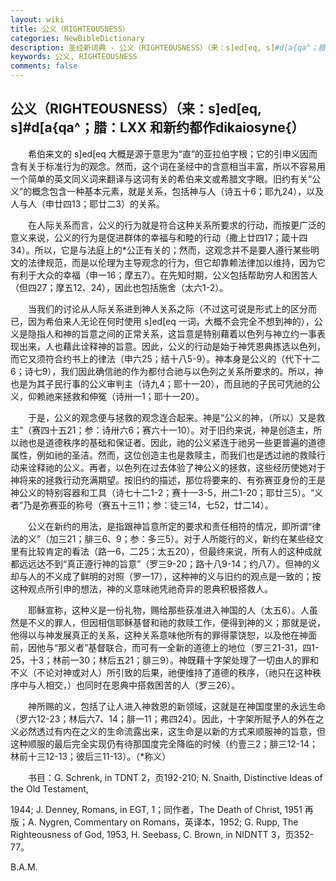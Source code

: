 ```yaml
---
layout: wiki
title: 公义（RIGHTEOUSNESS）
categories: NewBibleDictionary
description: 圣经新词典 - 公义（RIGHTEOUSNESS）（来：s]ed[eq, s]#d[a{qa^；腊：LXX 和新约都作dikaiosyne{）
keywords: 公义, RIGHTEOUSNESS
comments: false
---
```


## 公义（RIGHTEOUSNESS）（来：s]ed[eq, s]#d[a{qa^；腊：LXX 和新约都作dikaiosyne{）

　　希伯来文的 s]ed[eq 大概是源于意思为“直”的亚拉伯字根；它的引申义因而含有关于标准行为的观念。然而，这个词在圣经中的含意相当丰富，所以不容易用一个简单的英文同义词来翻译与这词有关的希伯来文或希腊文字眼。旧约有关“公义”的概念包含一种基本元素，就是关系，包括神与人（诗五十6；耶九24），以及人与人（申廿四13；耶廿二3）的关系。

　　在人际关系而言，公义的行为就是符合这种关系所要求的行动，而按更广泛的意义来说，公义的行为是促进群体的幸福与和睦的行动（撒上廿四17；箴十四34）。所以，它是与法庭上的*公正有关的；然而，这观念并不是要人遵行某些明文的法律规范，而是以伦理为主导观念的行为，但它却靠赖法律加以维持，因为它有利于大众的幸福（申一16；摩五7）。在先知时期，公义包括帮助穷人和困苦人（但四27；摩五12、24），因此也包括施舍（太六1-2）。

　　当我们的讨论从人际关系进到神人关系之际（不过这可说是形式上的区分而已，因为希伯来人无论在何时使用 s]ed[eq 一词，大概不会完全不想到神的），公义是隐指人和神的旨意之间的正常关系，这旨意是特别藉着以色列与神立约一事表现出来，人也藉此诠释神的旨意。因此，公义的行动是始于神凭恩典拣选以色列，而它又须符合约书上的律法（申六25；结十八5-9）。神本身是公义的（代下十二6；诗七9），我们因此确信祂的作为都付合祂与以色列之关系所要求的。所以，神也是为其子民行事的公义审判主（诗九4；耶十一20），而且祂的子民可凭祂的公义，仰赖祂来拯救和伸冤（诗卅一1；耶十一20）。

　　于是，公义的观念便与拯救的观念连合起来。神是“公义的神，（所以）又是救主”（赛四十五21；参：诗卅六6；赛六十一10）。对于旧约来说，神是创造主，所以祂也是道德秩序的基础和保证者。因此，祂的公义紧连于祂另一些更普遍的道德属性，例如祂的圣洁。然而，这位创造主也是救赎主，而我们也是透过祂的救赎行动来诠释祂的公义。再者，以色列在过去体验了神公义的拯救，这些经历使她对于神将来的拯救行动充满期望。按旧约的描述，那位将要来的、有弥赛亚身份的王是神公义的特别容器和工具（诗七十二1-2；赛十一3-5，卅二1-20；耶廿三5）。“义者”乃是弥赛亚的称号（赛五十三11；参：徒三14，七52，廿二14）。

　　公义在新约的用法，是指跟神旨意所定的要求和责任相符的情况，即所谓“律法的义”（加三21；腓三6、9；参：多三5）。对于人所能行的义，新约在某些经文里有比较肯定的看法（路一6，二25；太五20），但最终来说，所有人的这种成就都远远达不到“真正遵行神的旨意”（罗三9-20；路十八9-14；约八7）。但神的义却与人的不义成了鲜明的对照（罗一17），这种神的义与旧约的观点是一致的；按这种观点所引申的想法，神的义意味祂凭祂奇异的恩典积极搭救人。

　　耶稣宣称，这种义是一份礼物，赐给那些获准进入神国的人（太五6）。人虽然是不义的罪人，但因相信耶稣基督和祂的救赎工作，便得到神的义；那就是说，他得以与神发展真正的关系，这种关系意味他所有的罪得蒙饶恕，以及他在神面前，因他与“那义者”基督联合，而可有一全新的道德上的地位（罗三21-31，四1-25，十3；林前一30；林后五21；腓三9）。神既藉十字架处理了一切由人的罪和不义（不论对神或对人）所引致的后果，祂便维持了道德的秩序，（祂只在这种秩序中与人相交，）也同时在恩典中搭救困苦的人（罗三26）。

　　神所赐的义，包括了让人进入神救恩的新领域，这就是在神国度里的永远生命（罗六12-23；林后六7、14；腓一11；弗四24）。因此，十字架所赋予人的外在之义必然透过有内在之义的生命流露出来，这生命是以新的方式来顺服神的旨意，但这种顺服的最后完全实现仍有待那国度完全降临的时候（约壹三2；腓三12-14；林前十三12-13；彼后三11-13）。（*称义）

　　书目：G. Schrenk, in TDNT 2，页192-210; N. Snaith, Distinctive Ideas of the Old Testament,

1944; J. Denney, Romans, in EGT, 1；同作者，The Death of Christ, 1951 再版；A. Nygren, Commentary on Romans，英译本，1952; G. Rupp, The Righteousness of God, 1953, H. Seebass, C. Brown, in NIDNTT 3，页352-77。

B.A.M.








